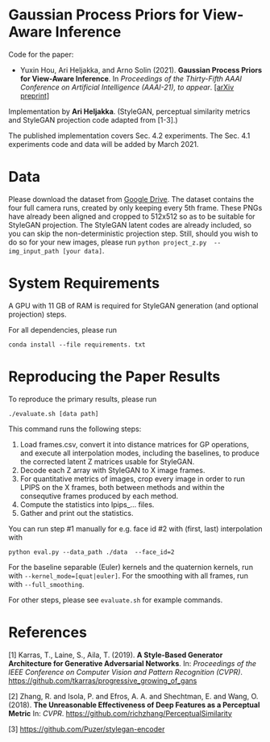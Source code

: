 # Gaussian Process Priors for View-Aware Inference

Code for the paper:
* Yuxin Hou, Ari Heljakka, and Arno Solin (2021). **Gaussian Process Priors for View-Aware Inference**. In *Proceedings of the Thirty-Fifth AAAI Conference on Artificial Intelligence (AAAI-21), to appear*. [[arXiv preprint]](https://arxiv.org/abs/1912.03249)

Implementation by **Ari Heljakka**. (StyleGAN, perceptual similarity metrics and StyleGAN projection code adapted from [1-3].)

The published implementation covers Sec. 4.2 experiments.
The Sec. 4.1 experiments code and data will be added by March 2021.

# Data

Please download the dataset from [Google Drive](https://drive.google.com/drive/folders/1lc2YVHq_ZYHsbHRorf9K_KBSTT-fG_Kg).
The dataset contains the four full camera runs, created by only keeping every 5th frame.
These PNGs have already been aligned and cropped to 512x512 so as to be suitable for StyleGAN projection.
The StyleGAN latent codes are already included, so you can skip the non-deterministic projection step. Still, should you wish to do so for your new images, please run `python project_z.py  --img_input_path [your data]`.

# System Requirements

A GPU with 11 GB of RAM is required for StyleGAN generation (and optional projection) steps.

For all dependencies, please run 
```
conda install --file requirements. txt
```

# Reproducing the Paper Results

To reproduce the primary results, please run 
```
./evaluate.sh [data path]
```

This command runs the following steps:
1. Load frames.csv, convert it into distance matrices for GP operations, and execute all interpolation modes, including the baselines, to produce the corrected latent Z matrices usable for StyleGAN.
2. Decode each Z array with StyleGAN to X image frames.
3. For quantitative metrics of images, crop every image in order to run LPIPS on the X frames, both between methods and within the consequtive frames produced by each method.
4. Compute the statistics into lpips_... files.
5. Gather and print out the statistics.

You can run step #1 manually for e.g. face id #2 with (first, last) interpolation with
```
python eval.py --data_path ./data  --face_id=2
```

For the baseline separable (Euler) kernels and the quaternion kernels, run with `--kernel_mode=[quat|euler]`.
For the smoothing with all frames, run with `--full_smoothing`.

For other steps, please see `evaluate.sh` for example commands.

# References

[1] Karras, T., Laine, S., Aila, T. (2019). **A Style-Based Generator Architecture for Generative Adversarial Networks**. In: *Proceedings of the IEEE Conference on Computer Vision and Pattern Recognition (CVPR)*. https://github.com/tkarras/progressive_growing_of_gans

[2] Zhang, R. and Isola, P. and Efros, A. A. and Shechtman, E. and Wang, O. (2018). **The Unreasonable Effectiveness of Deep Features as a Perceptual Metric** In: *CVPR*. https://github.com/richzhang/PerceptualSimilarity

[3] https://github.com/Puzer/stylegan-encoder

